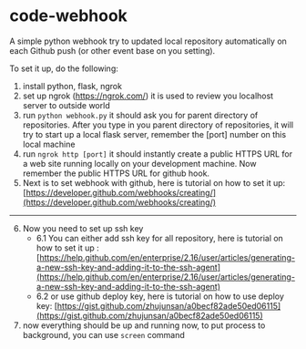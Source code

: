 # code-webhook
A simple python webhook try to updated local repository automatically on each Github push (or other event base on you setting).

To set it up, do the following:

1. install python, flask, ngrok
2. set up ngrok (https://ngrok.com/) it is used to review you localhost server to outside world
3. run `python webhook.py` it should ask you for parent directory of repositories. After you type in you parent directory of repositories, it will try to start up a local flask server, remember the [port] number on this local machine
4. run `ngrok http [port]` it should instantly create a public HTTPS URL for a web site running locally on your development machine. Now remember the public HTTPS URL for github hook.
5. Next is to set webhook with github, here is tutorial on how to set it up: 
[https://developer.github.com/webhooks/creating/](https://developer.github.com/webhooks/creating/) 
---
6. Now you need to set up ssh key
   - 6.1 You can either add ssh key for all repository, here is tutorial on how to set it up : [https://help.github.com/en/enterprise/2.16/user/articles/generating-a-new-ssh-key-and-adding-it-to-the-ssh-agent](https://help.github.com/en/enterprise/2.16/user/articles/generating-a-new-ssh-key-and-adding-it-to-the-ssh-agent) 
   - 6.2 or use github deploy key, here is tutorial on how to use deploy key: [https://gist.github.com/zhujunsan/a0becf82ade50ed06115](https://gist.github.com/zhujunsan/a0becf82ade50ed06115) 
7. now everything should be up and running now, to put process to background, you can use `screen` command
